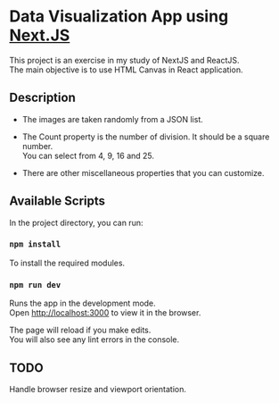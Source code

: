 # Data Visualization App using [Next.JS](https://nextjs.org/)

This project is an exercise in my study of NextJS and ReactJS.<br>
The main objective is to use HTML Canvas in React application.

## Description

* The images are taken randomly from a JSON list.

* The Count property is the number of division. It should be a square number.<br>
You can select from 4, 9, 16 and 25.

* There are other miscellaneous properties that you can customize.


## Available Scripts

In the project directory, you can run:

### `npm install`

To install the required modules.

### `npm run dev`

Runs the app in the development mode.<br>
Open [http://localhost:3000](http://localhost:3000) to view it in the browser.

The page will reload if you make edits.<br>
You will also see any lint errors in the console.


## TODO

Handle browser resize and viewport orientation. 
